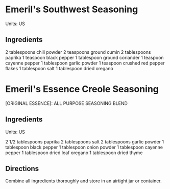 # Emeril's Southwest Seasoning

Units: US

## Ingredients

 2 tablespoons chili powder 
 2 teaspoons ground cumin 
 2 tablespoons paprika 
 1 teaspoon black pepper 
 1 tablespoon ground coriander 
 1 teaspoon cayenne pepper 
 1 tablespoon garlic powder 
 1 teaspoon crushed red pepper flakes
 1 tablespoon salt 
 1 tablespoon dried oregano

# Emeril's Essence Creole Seasoning

[ORIGINAL ESSENCE]: ALL PURPOSE SEASONING BLEND

## Ingredients

Units: US
 
 2 1/2 tablespoons paprika
 2 tablespoons salt
 2 tablespoons garlic powder
 1 tablespoon black pepper
 1 tablespoon onion powder
 1 tablespoon cayenne pepper
 1 tablespoon dried leaf oregano
 1 tablespoon dried thyme

## Directions

Combine all ingredients thoroughly and store in an airtight jar or container.


